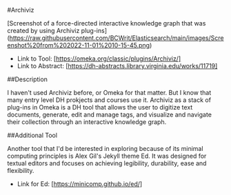 #Archiviz

[Screenshot of a force-directed interactive knowledge graph that was created by using Archiviz plug-ins] (https://raw.githubusercontent.com/BCWrit/Elasticsearch/main/images/Screenshot%20from%202022-11-01%2010-15-45.png)

- Link to Tool: [https://omeka.org/classic/plugins/Archiviz/]
- Link to Abstract: [https://dh-abstracts.library.virginia.edu/works/11719]

##Description

I haven't used Archiviz before, or Omeka for that matter. But I know that many entry level DH prokjects and courses use it. Archiviz as a stack of plug-ins in Omeka is a DH tool that allows the user to digitize text documents, generate, edit and manage tags, and visualize and navigate their collection through an interactive knowledge graph.

##Additional Tool

Another tool that I'd be interested in exploring because of its minimal computing principles is Alex Gil's Jekyll theme Ed. It was designed for textual editors and focuses on achieving legibility, durability, ease and flexibility. 

- Link for Ed: [https://minicomp.github.io/ed/] 